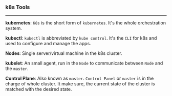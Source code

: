### k8s Tools

---

**kubernetes**: `K8s` is the short form of `kubernetes`. It's the whole orchestration system.

**kubectl**: `kubectl` is abbreviated by `kube control`. It's the `CLI` for k8s and used to configure and manage the apps.

**Nodes**: Single server/virtual machine in the k8s cluster.

**kubelet**: An small agent, run in the `Node` to communicate between `Node` and the `master`.

**Control Plane**: Also known as `master`. `Control Panel` or `master` is in the charge of whole cluster. It make sure, the current state of the cluster is matched with the desired state.
